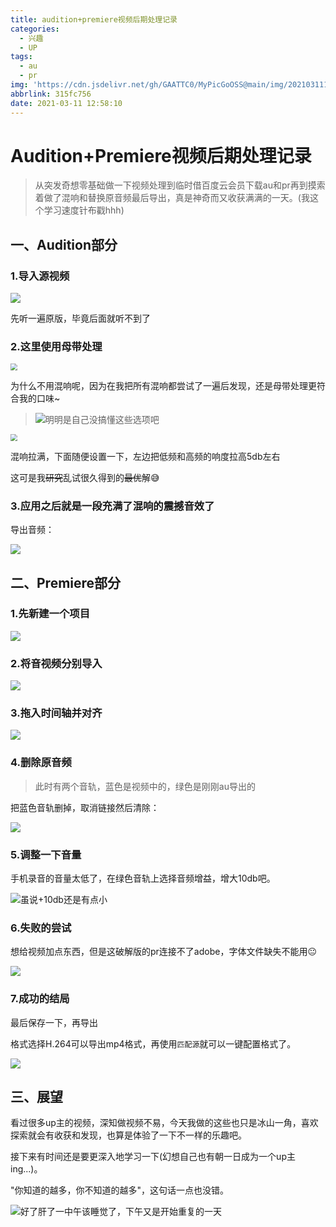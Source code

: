 ```yaml
---
title: audition+premiere视频后期处理记录
categories:
  - 兴趣
  - UP
tags:
  - au
  - pr
img: 'https://cdn.jsdelivr.net/gh/GAATTC0/MyPicGoOSS@main/img/20210311131220.png'
abbrlink: 315fc756
date: 2021-03-11 12:58:10
---
```


# Audition+Premiere视频后期处理记录

> 从突发奇想零基础做一下视频处理到临时借百度云会员下载au和pr再到摸索着做了混响和替换原音频最后导出，真是神奇而又收获满满的一天。(我这个学习速度针布戳hhh)

## 一、Audition部分

### 1.导入源视频

![](https://cdn.jsdelivr.net/gh/GAATTC0/MyPicGoOSS@main/img/20210311131500.png)

先听一遍原版，毕竟后面就听不到了

### 2.这里使用母带处理

<img src="https://cdn.jsdelivr.net/gh/GAATTC0/MyPicGoOSS@main/img/image-20210311132246748.png" style="zoom:67%;" />

为什么不用混响呢，因为在我把所有混响都尝试了一遍后发现，还是母带处理更符合我的口味~

> ![明明是自己没搞懂这些选项吧](https://cdn.jsdelivr.net/gh/GAATTC0/MyPicGoOSS@main/img/image-20210311133117288.png)

<img src="https://cdn.jsdelivr.net/gh/GAATTC0/MyPicGoOSS@main/img/image-20210311133254532.png" style="zoom:67%;" />

混响拉满，下面随便设置一下，左边把低频和高频的响度拉高5db左右

这可是我~~研究~~乱试很久得到的~~最优~~解😅

### 3.应用之后就是一段充满了混响的震撼音效了

导出音频：

![](https://cdn.jsdelivr.net/gh/GAATTC0/MyPicGoOSS@main/img/image-20210311133647049.png)

## 二、Premiere部分

### 1.先新建一个项目

![](https://cdn.jsdelivr.net/gh/GAATTC0/MyPicGoOSS@main/img/image-20210311133852053.png)

### 2.将音视频分别导入

![](https://cdn.jsdelivr.net/gh/GAATTC0/MyPicGoOSS@main/img/image-20210311134049200.png)

### 3.拖入时间轴并对齐

![](https://cdn.jsdelivr.net/gh/GAATTC0/MyPicGoOSS@main/img/image-20210311134228567.png)

### 4.删除原音频

> 此时有两个音轨，蓝色是视频中的，绿色是刚刚au导出的

把蓝色音轨删掉，取消链接然后清除：

![](https://cdn.jsdelivr.net/gh/GAATTC0/MyPicGoOSS@main/img/image-20210311134428309.png)

### 5.调整一下音量

手机录音的音量太低了，在绿色音轨上选择音频增益，增大10db吧。

![虽说+10db还是有点小](https://cdn.jsdelivr.net/gh/GAATTC0/MyPicGoOSS@main/img/image-20210311134729007.png)

### 6.失败的尝试

想给视频加点东西，但是这破解版的pr连接不了adobe，字体文件缺失不能用😐

![](https://cdn.jsdelivr.net/gh/GAATTC0/MyPicGoOSS@main/img/image-20210311135053545.png)

### 7.成功的结局

最后保存一下，再导出

格式选择H.264可以导出mp4格式，再使用`匹配源`就可以一键配置格式了。

![](https://cdn.jsdelivr.net/gh/GAATTC0/MyPicGoOSS@main/img/image-20210311135237208.png)

## 三、展望

看过很多up主的视频，深知做视频不易，今天我做的这些也只是冰山一角，喜欢探索就会有收获和发现，也算是体验了一下不一样的乐趣吧。

接下来有时间还是要更深入地学习一下(幻想自己也有朝一日成为一个up主ing...)。

"你知道的越多，你不知道的越多"，这句话一点也没错。

![好了肝了一中午该睡觉了，下午又是开始重复的一天](https://cdn.jsdelivr.net/gh/GAATTC0/MyPicGoOSS@main/img/-1d8f6ad9fabc1081.jpg)